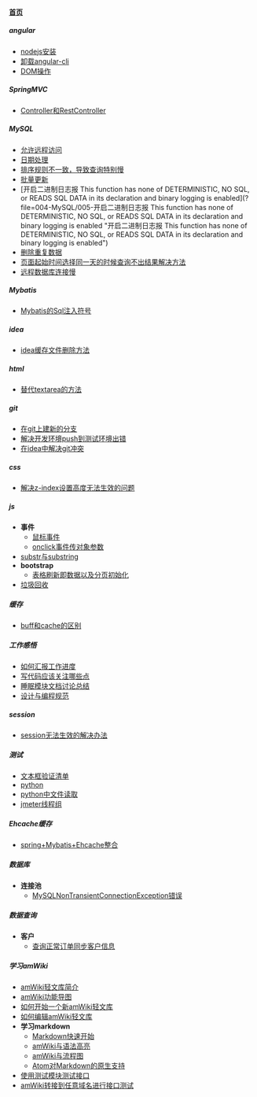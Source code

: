 
#### [首页](?file=home-首页)

##### angular
- [nodejs安装](?file=002-angular/001-nodejs安装 "nodejs安装")
- [卸载angular-cli](?file=002-angular/002-卸载angular-cli "卸载angular-cli")
- [DOM操作](?file=002-angular/003-DOM操作 "DOM操作")

##### SpringMVC
- [Controller和RestController](?file=003-SpringMVC/001-Controller和RestController "Controller和RestController")

##### MySQL
- [允许远程访问](?file=004-MySQL/001-允许远程访问 "允许远程访问")
- [日期处理](?file=004-MySQL/002-日期处理 "日期处理")
- [排序规则不一致，导致查询特别慢](?file=004-MySQL/003-排序规则不一致，导致查询特别慢 "排序规则不一致，导致查询特别慢")
- [批量更新](?file=004-MySQL/004-批量更新 "批量更新")
- [开启二进制日志报  This function has none of DETERMINISTIC, NO SQL, or READS SQL DATA in its declaration and binary logging is enabled](?file=004-MySQL/005-开启二进制日志报  This function has none of DETERMINISTIC, NO SQL, or READS SQL DATA in its declaration and binary logging is enabled "开启二进制日志报  This function has none of DETERMINISTIC, NO SQL, or READS SQL DATA in its declaration and binary logging is enabled")
- [删除重复数据](?file=004-MySQL/006-删除重复数据 "删除重复数据")
- [页面起始时间选择同一天的时候查询不出结果解决方法](?file=004-MySQL/007-页面起始时间选择同一天的时候查询不出结果解决方法 "页面起始时间选择同一天的时候查询不出结果解决方法")
- [远程数据库连接慢](?file=004-MySQL/008-远程数据库连接慢 "远程数据库连接慢")

##### Mybatis
- [Mybatis的Sql注入符号](?file=006-Mybatis/001-Mybatis的Sql注入符号 "Mybatis的Sql注入符号")

##### idea
- [idea缓存文件删除方法](?file=007-idea/001-idea缓存文件删除方法 "idea缓存文件删除方法")

##### html
- [替代textarea的方法](?file=011-html/001-替代textarea的方法 "替代textarea的方法")

##### git
- [在git上建新的分支](?file=015-git/002-在git上建新的分支 "在git上建新的分支")
- [解决开发环境push到测试环境出错](?file=015-git/003-解决开发环境push到测试环境出错 "解决开发环境push到测试环境出错")
- [在idea中解决git冲突](?file=015-git/004-在idea中解决git冲突 "在idea中解决git冲突")

##### css
- [解决z-index设置高度无法生效的问题](?file=021-css/001-解决z-index设置高度无法生效的问题 "解决z-index设置高度无法生效的问题")

##### js
- **事件**
    - [鼠标事件](?file=022-js/001-事件/001-鼠标事件 "鼠标事件")
    - [onclick事件传对象参数](?file=022-js/001-事件/002-onclick事件传对象参数 "onclick事件传对象参数")
- [substr与substring](?file=022-js/003-substr与substring "substr与substring")
- **bootstrap**
    - [表格刷新即数据以及分页初始化](?file=022-js/004-bootstrap/001-表格刷新即数据以及分页初始化 "表格刷新即数据以及分页初始化")
- [垃圾回收](?file=022-js/005-垃圾回收 "垃圾回收")

##### 缓存
- [buff和cache的区别](?file=033-缓存/001-buff和cache的区别 "buff和cache的区别")

##### 工作感悟
- [如何汇报工作进度](?file=035-工作感悟/001-如何汇报工作进度 "如何汇报工作进度")
- [写代码应该关注哪些点](?file=035-工作感悟/002-写代码应该关注哪些点 "写代码应该关注哪些点")
- [睡眠模块文档讨论总结](?file=035-工作感悟/003-睡眠模块文档讨论总结 "睡眠模块文档讨论总结")
- [设计与编程规范](?file=035-工作感悟/004-设计与编程规范 "设计与编程规范")

##### session
- [session无法生效的解决办法](?file=036-session/001-session无法生效的解决办法 "session无法生效的解决办法")

##### 测试
- [文本框验证清单](?file=060-测试/001-文本框验证清单 "文本框验证清单")
- [python](?file=060-测试/002-python "python")
- [python中文件读取](?file=060-测试/003-python中文件读取 "python中文件读取")
- [jmeter线程组](?file=060-测试/005-jmeter线程组 "jmeter线程组")

##### Ehcache缓存
- [spring+Mybatis+Ehcache整合](?file=066-Ehcache缓存/001-spring+Mybatis+Ehcache整合 "spring+Mybatis+Ehcache整合")

##### 数据库
- **连接池**
    - [MySQLNonTransientConnectionException错误](?file=067-数据库/001-连接池/001-MySQLNonTransientConnectionException错误 "MySQLNonTransientConnectionException错误")

##### 数据查询
- **客户**
    - [查询正常订单同步客户信息](?file=100-数据查询/001-客户/001-查询正常订单同步客户信息 "查询正常订单同步客户信息")

##### 学习amWiki
- [amWiki轻文库简介](?file=999-学习amWiki/01-amWiki轻文库简介 "amWiki轻文库简介")
- [amWiki功能导图](?file=999-学习amWiki/02-amWiki功能导图 "amWiki功能导图")
- [如何开始一个新amWiki轻文库](?file=999-学习amWiki/03-如何开始一个新amWiki轻文库 "如何开始一个新amWiki轻文库")
- [如何编辑amWiki轻文库](?file=999-学习amWiki/04-如何编辑amWiki轻文库 "如何编辑amWiki轻文库")
- **学习markdown**
    - [Markdown快速开始](?file=999-学习amWiki/05-学习markdown/01-Markdown快速开始 "Markdown快速开始")
    - [amWiki与语法高亮](?file=999-学习amWiki/05-学习markdown/02-amWiki与语法高亮 "amWiki与语法高亮")
    - [amWiki与流程图](?file=999-学习amWiki/05-学习markdown/03-amWiki与流程图 "amWiki与流程图")
    - [Atom对Markdown的原生支持](?file=999-学习amWiki/05-学习markdown/05-Atom对Markdown的原生支持 "Atom对Markdown的原生支持")
- [使用测试模块测试接口](?file=999-学习amWiki/06-使用测试模块测试接口 "使用测试模块测试接口")
- [amWiki转接到任意域名进行接口测试](?file=999-学习amWiki/07-amWiki转接到任意域名进行接口测试 "amWiki转接到任意域名进行接口测试")
